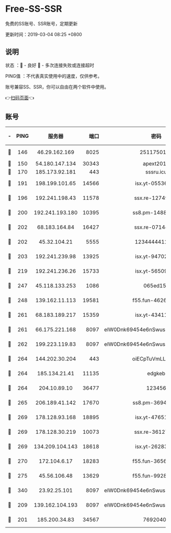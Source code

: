 # Free-SS-SSR

免费的SS账号、SSR账号，定期更新

更新时间：2019-03-04 08:25 +0800

## 说明

状态     ：🙂 - 良好 🙁 - 多次连接失败或连接超时

PING值   ：不代表真实使用中的速度，仅供参考。

账号兼容SS、SSR，你可以自由在两个软件中使用。

👉[扫码页面](https://liesauer.github.io/free-ss-ssr.github.io/)👈

## 账号

|-|PING|服务器|端口|密码|加密方式|区域|
|:----:|:----:|:-----:|-----:|:----:|:----:|:----:|
|🙂|146|46.29.162.169|8025|2511750146|aes-256-cfb|RU|
|🙂|150|54.180.147.134|30343|apext2019|chacha20|KR|
|🙂|170|185.173.92.181|443|sssru.icu|rc4-md5|RU|
|🙂|191|198.199.101.65|14566|isx.yt-05536769|aes-256-cfb|US|
|🙂|196|192.241.198.43|11578|ssx.re-12749222|aes-256-cfb|US|
|🙂|200|192.241.193.180|10395|ss8.pm-14887083|aes-256-cfb|US|
|🙂|202|68.183.164.84|16427|ssx.re-07144593|aes-256-cfb|US|
|🙂|202|45.32.104.21|5555|1234444411111|aes-256-cfb|SG|
|🙂|203|192.241.239.98|13925|isx.yt-94702728|aes-256-cfb|US|
|🙂|219|192.241.236.26|15733|isx.yt-56509000|aes-256-cfb|US|
|🙂|247|45.118.133.253|1086|065ed15a|aes-256-cfb|SG|
|🙂|248|139.162.11.113|19581|f55.fun-46262690|aes-256-cfb|SG|
|🙂|261|68.183.189.217|15359|isx.yt-43411617|aes-256-cfb|SG|
|🙂|261|66.175.221.168|8097|eIW0Dnk69454e6nSwuspv9DmS201tQ0D|aes-256-cfb|US|
|🙂|262|199.223.119.83|8097|eIW0Dnk69454e6nSwuspv9DmS201tQ0D|aes-256-cfb|US|
|🙂|264|144.202.30.204|443|oiECpTuVmLLxk4Ts|aes-256-cfb|US|
|🙂|264|185.134.21.41|11135|edgkeb|aes-256-cfb|GB|
|🙂|264|204.10.89.10|36477|123456|aes-256-cfb|US|
|🙂|265|206.189.41.142|17670|ss8.pm-36944551|aes-256-cfb|SG|
|🙂|269|178.128.93.168|18895|isx.yt-47651683|aes-256-cfb|SG|
|🙂|269|178.128.30.219|10073|ssx.re-36127052|aes-256-cfb|SG|
|🙂|269|134.209.104.143|18618|isx.yt-26283608|aes-256-cfb|SG|
|🙂|270|172.104.6.17|18283|f55.fun-36565083|aes-256-cfb|US|
|🙂|275|45.56.106.48|13629|f55.fun-99286814|aes-256-cfb|US|
|🙂|340|23.92.25.101|8097|eIW0Dnk69454e6nSwuspv9DmS201tQ0D|aes-256-cfb|US|
|🙂|209|139.162.104.193|8097|eIW0Dnk69454e6nSwuspv9DmS201tQ0D|aes-256-cfb|JP|
|🙁|201|185.200.34.83|34567|76920400|aes-256-cfb|US|
